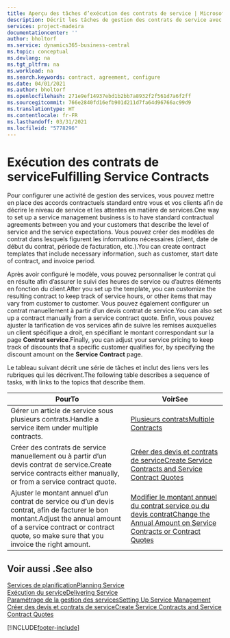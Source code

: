 ```yaml
---
title: Aperçu des tâches d’exécution des contrats de service | Microsoft Docs
description: Décrit les tâches de gestion des contrats de service avec les clients.
services: project-madeira
documentationcenter: ''
author: bholtorf
ms.service: dynamics365-business-central
ms.topic: conceptual
ms.devlang: na
ms.tgt_pltfrm: na
ms.workload: na
ms.search.keywords: contract, agreement, configure
ms.date: 04/01/2021
ms.author: bholtorf
ms.openlocfilehash: 271e9ef14937ebd1b2bb7a8932f2f561d7a6f2ff
ms.sourcegitcommit: 766e2840fd16efb901d211d7fa64d96766ac99d9
ms.translationtype: HT
ms.contentlocale: fr-FR
ms.lasthandoff: 03/31/2021
ms.locfileid: "5778296"
---
```

# <a name="fulfilling-service-contracts"></a><span data-ttu-id="d39cb-103">Exécution des contrats de service</span><span class="sxs-lookup"><span data-stu-id="d39cb-103">Fulfilling Service Contracts</span></span> 
<span data-ttu-id="d39cb-104">Pour configurer une activité de gestion des services, vous pouvez mettre en place des accords contractuels standard entre vous et vos clients afin de décrire le niveau de service et les attentes en matière de services.</span><span class="sxs-lookup"><span data-stu-id="d39cb-104">One way to set up a service management business is to have standard contractual agreements between you and your customers that describe the level of service and the service expectations.</span></span> <span data-ttu-id="d39cb-105">Vous pouvez créer des modèles de contrat dans lesquels figurent les informations nécessaires (client, date de début du contrat, période de facturation, etc.).</span><span class="sxs-lookup"><span data-stu-id="d39cb-105">You can create contract templates that include necessary information, such as customer, start date of contract, and invoice period.</span></span>  
  
<span data-ttu-id="d39cb-106">Après avoir configuré le modèle, vous pouvez personnaliser le contrat qui en résulte afin d’assurer le suivi des heures de service ou d’autres éléments en fonction du client.</span><span class="sxs-lookup"><span data-stu-id="d39cb-106">After you set up the template, you can customize the resulting contract to keep track of service hours, or other items that may vary from customer to customer.</span></span> <span data-ttu-id="d39cb-107">Vous pouvez également configurer un contrat manuellement à partir d’un devis contrat de service.</span><span class="sxs-lookup"><span data-stu-id="d39cb-107">You can also set up a contract manually from a service contract quote.</span></span> <span data-ttu-id="d39cb-108">Enfin, vous pouvez ajuster la tarification de vos services afin de suivre les remises auxquelles un client spécifique a droit, en spécifiant le montant correspondant sur la page **Contrat service**.</span><span class="sxs-lookup"><span data-stu-id="d39cb-108">Finally, you can adjust your service pricing to keep track of discounts that a specific customer qualifies for, by specifying the discount amount on the **Service Contract** page.</span></span>  

<span data-ttu-id="d39cb-109">Le tableau suivant décrit une série de tâches et inclut des liens vers les rubriques qui les décrivent.</span><span class="sxs-lookup"><span data-stu-id="d39cb-109">The following table describes a sequence of tasks, with links to the topics that describe them.</span></span>   
  
|<span data-ttu-id="d39cb-110">**Pour**</span><span class="sxs-lookup"><span data-stu-id="d39cb-110">**To**</span></span>|<span data-ttu-id="d39cb-111">**Voir**</span><span class="sxs-lookup"><span data-stu-id="d39cb-111">**See**</span></span>|  
|------------|-------------|  
|<span data-ttu-id="d39cb-112">Gérer un article de service sous plusieurs contrats.</span><span class="sxs-lookup"><span data-stu-id="d39cb-112">Handle a service item under multiple contracts.</span></span> | [<span data-ttu-id="d39cb-113">Plusieurs contrats</span><span class="sxs-lookup"><span data-stu-id="d39cb-113">Multiple Contracts</span></span>](service-multiple-contracts.md)|  
|<span data-ttu-id="d39cb-114">Créer des contrats de service manuellement ou à partir d’un devis contrat de service.</span><span class="sxs-lookup"><span data-stu-id="d39cb-114">Create service contracts either manually, or from a service contract quote.</span></span>| [<span data-ttu-id="d39cb-115">Créer des devis et contrats de service</span><span class="sxs-lookup"><span data-stu-id="d39cb-115">Create Service Contracts and Service Contract Quotes</span></span>](service-how-to-create-service-contracts-and-service-contract-quotes.md)|
|<span data-ttu-id="d39cb-116">Ajuster le montant annuel d’un contrat de service ou d’un devis contrat, afin de facturer le bon montant.</span><span class="sxs-lookup"><span data-stu-id="d39cb-116">Adjust the annual amount of a service contract or contract quote, so make sure that you invoice the right amount.</span></span>|[<span data-ttu-id="d39cb-117">Modifier le montant annuel du contrat service ou du devis contrat</span><span class="sxs-lookup"><span data-stu-id="d39cb-117">Change the Annual Amount on Service Contracts or Contract Quotes</span></span>](service-how-to-change-the-annual-amount-on-service-contracts-or-contract-quotes.md)|

## <a name="see-also"></a><span data-ttu-id="d39cb-118">Voir aussi .</span><span class="sxs-lookup"><span data-stu-id="d39cb-118">See also</span></span>
[<span data-ttu-id="d39cb-119">Services de planification</span><span class="sxs-lookup"><span data-stu-id="d39cb-119">Planning Service</span></span>](service-plan-service.md)  
[<span data-ttu-id="d39cb-120">Exécution du service</span><span class="sxs-lookup"><span data-stu-id="d39cb-120">Delivering Service</span></span>](service-deliver-service.md)  
[<span data-ttu-id="d39cb-121">Paramétrage de la gestion des services</span><span class="sxs-lookup"><span data-stu-id="d39cb-121">Setting Up Service Management</span></span>](service-setup-service.md)  
[<span data-ttu-id="d39cb-122">Créer des devis et contrats de service</span><span class="sxs-lookup"><span data-stu-id="d39cb-122">Create Service Contracts and Service Contract Quotes</span></span>](service-how-to-create-service-contracts-and-service-contract-quotes.md)  


[!INCLUDE[footer-include](includes/footer-banner.md)]